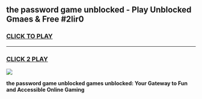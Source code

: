 
## the password game unblocked - Play Unblocked Gmaes & Free #2lir0
<h3>
<a href="https://premium.freeplayer.one?title=the_password_game_unblocked&ref=03M">CLICK TO PLAY</a></h3>
<hr>

<h3>
<a href="https://premium.freeplayer.one?title=the_password_game_unblocked&ref=03M">CLICK 2 PLAY</a>
  
</h3>

<a href="https://premium.freeplayer.one?title=the_password_game_unblocked&ref=03M"><img src="https://clearcache.store/games.png"></a>


**the password game unblocked games unblocked: Your Gateway to Fun and Accessible Online Gaming**
